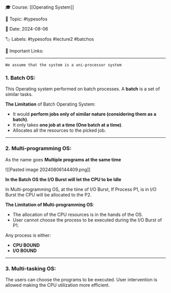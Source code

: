 🎓  Course: [[Operating System]]

📖  Topic: #typesofos

📆  Date: 2024-08-06

🏷️  Labels: #typesofos #lecture2 #batchos

🔗  Important Links: 

---

```
We assume that the system is a uni-processor system
```

### 1. Batch OS:

This Operating system performed on batch processes. 
A **batch** is a set of similar tasks.

**The Limitation** of Batch Operating System:
- It would **perform jobs only of similar nature (considering them as a batch)**. 
- It only takes **one job at a time (One batch at a time)**. 
- Allocates all the resources to the picked job.

---
### 2. Multi-programming OS:

As the name goes **Multiple programs at the same time**

![[Pasted image 20240806144409.png]]

**In the Batch OS the I/O Burst will let the CPU to be Idle**

In Multi-programming OS, at the time of I/O Burst, If Process P1, is in I/O Burst the CPU will be allocated to the P2. 

**The Limitation of Multi-programming OS**:
- The allocation of the CPU resources is in the hands of the OS.
- User cannot choose the process to be executed during the I/O Burst of P1.

Any process is either:
- **CPU BOUND**
- **I/O BOUND**

---
### 3. Multi-tasking OS:

The users can choose the programs to be executed. User intervention is allowed making the CPU utilization more efficient.